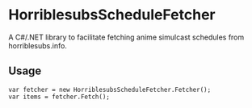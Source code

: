 # HorriblesubsScheduleFetcher
A C#/.NET library to facilitate fetching anime simulcast schedules from horriblesubs.info.

## Usage

    var fetcher = new HorriblesubsScheduleFetcher.Fetcher();
    var items = fetcher.Fetch();
